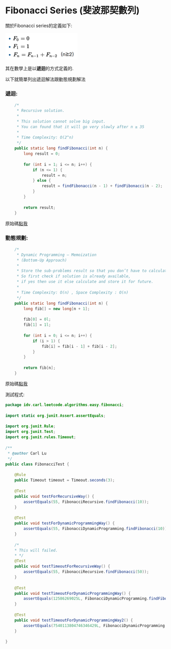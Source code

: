 # Fibonacci Series \(斐波那契數列\)

關於Fibonacci series的定義如下:

![](/assets/Fibonacci2.png)

其在數學上是以**遞迴**的方式定義的.

以下就簡單列出遞迴解法跟動態規劃解法

### 遞迴:

```java
    /*
     * Recursive solution.
     *
     * This solution cannot solve big input.
     * You can found that it will go very slowly after n ≥ 35
     *
     * Time Complexity: O(2^n)
     */
    public static long findFibonacci(int n) {
        long result = 0;

        for (int i = 1; i <= n; i++) {
            if (n <= 1) {
                result = n;
            } else {
                result = findFibonacci(n - 1) + findFibonacci(n - 2);
            }
        }

        return result;
    }
```

原始碼[點我](https://github.com/yotsuba1022/LeetCode/blob/master/src/main/java/idv/carl/leetcode/algorithms/easy/fibonacci/Fibonacci.java)

### 動態規劃:

```java
    /*
     * Dynamic Programming — Memoization
     * (Bottom-Up Approach)
     * 
     * Store the sub-problems result so that you don’t have to calculate again.
     * So first check if solution is already available,
     * if yes then use it else calculate and store it for future.
     *
     * Time Complexity: O(n) , Space Complexity : O(n)
     */
    public static long findFibonacci(int n) {
        long fib[] = new long[n + 1];

        fib[0] = 0l;
        fib[1] = 1l;

        for (int i = 0; i <= n; i++) {
            if (i > 1) {
                fib[i] = fib[i - 1] + fib[i - 2];
            }
        }

        return fib[n];
    }
```

原始碼[點我](https://github.com/yotsuba1022/LeetCode/blob/master/src/main/java/idv/carl/leetcode/algorithms/easy/fibonacci/FibonacciDynamicProgramming.java)

測試程式:

```java
package idv.carl.leetcode.algorithms.easy.fibonacci;

import static org.junit.Assert.assertEquals;

import org.junit.Rule;
import org.junit.Test;
import org.junit.rules.Timeout;

/**
 * @author Carl Lu
 */
public class FibonacciTest {

    @Rule
    public Timeout timeout = Timeout.seconds(3);

    @Test
    public void testForRecursiveWay() {
        assertEquals(55, FibonacciRecursive.findFibonacci(10));
    }

    @Test
    public void testForDynamicProgrammingWay() {
        assertEquals(55, FibonacciDynamicProgramming.findFibonacci(10));
    }

    /*
    * This will failed.
    * */
    @Test
    public void testTimeoutForRecursiveWay() {
        assertEquals(55, FibonacciRecursive.findFibonacci(50));
    }

    @Test
    public void testTimeoutForDynamicProgrammingWay() {
        assertEquals(12586269025L, FibonacciDynamicProgramming.findFibonacci(50));
    }

    @Test
    public void testTimeoutForDynamicProgrammingWay2() {
        assertEquals(7540113804746346429L, FibonacciDynamicProgramming.findFibonacci(92));
    }

}

```



